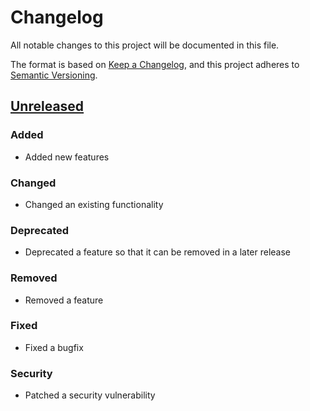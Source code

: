 # Changelog
All notable changes to this project will be documented in this file.

The format is based on [Keep a Changelog](https://keepachangelog.com/en/1.0.0/),
and this project adheres to [Semantic Versioning](https://semver.org/spec/v2.0.0.html).

## [Unreleased]
### Added
- Added new features

### Changed
- Changed an existing functionality

### Deprecated
- Deprecated a feature so that it can be removed in a later release

### Removed
- Removed a feature

### Fixed
- Fixed a bugfix

### Security
- Patched a security vulnerability

[Unreleased]: https://github.com/probably-not/starship/compare/v0.0.1...HEAD
[0.0.1]: https://github.com/probably-not/starship/releases/tag/v0.0.1